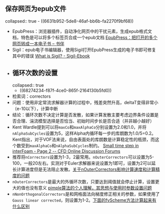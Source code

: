 ## 保存网页为epub文件
collapsed:: true
	- ((6631b952-5de8-46af-bb6b-fa2270f9bf68))
- EpubPress：浏览器插件，自动净化网页中的干扰元素，生成epub格式文档，特色是可以将多个标签页合成一个epub文档 [EpubPress：把打开的多个网页转成一本电子书 – 书伴](https://bookfere.com/post/565.html)
- Sigil：epub电子书编辑器，使用Sigil打开EpubPress生成的电子书即可修复其中的错误 [What is Sigil? - Sigil-Ebook](https://sigil-ebook.com/sigil/)
- ## 循环次数的设置
  collapsed:: true
	- ((68274234-f87f-4ce0-865f-2164130b5fd0))
- 检索词：correctors
- 问题：使用非定常流求解器计算的过程中，残差突然升高，deltaT变得非常小（e-10以下），计算中断
- 结论：循环次数不决定计算是否发散，如果计算发散主要考虑边界条件设置是否合理、湍流模型选择是否恰当、初始时间步长是否合适（并非越小越好）
- Kent Wardle提到可以将`maxCo`和`maxAlphaCo`分别设置为2.0和1.0，并将`nAlphaSubCycles`设置为5，这样Alpha内循环每一步的库朗数为1.0/5=0.2。Kent指出，对于VOF法来说，自由表面处的库朗数是计算稳定性的瓶颈，而这个数受到`maxAlphaCo`和`nAlphaSubCycles`制约。 [Small time step in interFoam - Page 2 -- CFD Online Discussion Forums](https://www.cfd-online.com/Forums/openfoam/88429-small-time-step-interfoam-2.html)
- 推荐将`nCorrectors`设置为1-3，2最常用。`nOuterCorrectors`可以设置为5-100，一般20左右。实测对于Euler求解器来说设置为1即可，设置为2可以延长计算进度但是无法阻止发散。[关于nOuterCorrectors影响计算速度和计算精度的问题](https://cfd-china.com/topic/4328/关于noutercorrectors影响计算速度和计算精度的问题)
- `nOuterCorrectors`是最大的外循环次数，只要达到阈值就会停止计算，设置更大的值也没有意义 [pimple算法的个人理解，其思想与使用时参数设置问题](https://cfd-china.com/topic/864/pimple算法的个人理解-其思想与使用时参数设置问题/4)
- `nNonOrthogonalCorrectors`是和网格面法向梯度修正相关的参数，如果使用了`Gauss linear corrected`，则设置为1-2。[下面的fvScheme方法计算起来有什么区别](https://cfd-china.com/topic/1126/下面的fvscheme方法计算起来有什么区别/6)